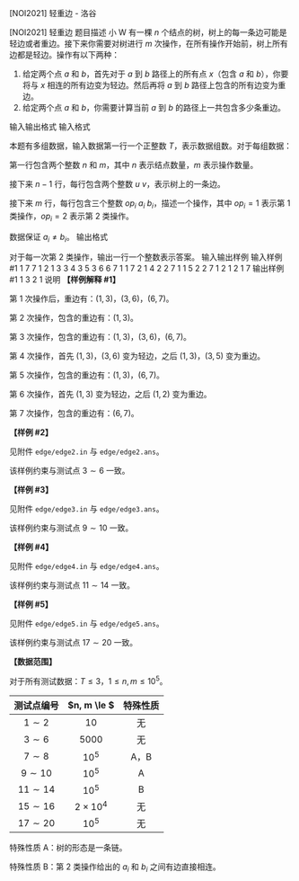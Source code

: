 



[NOI2021] 轻重边 - 洛谷














[NOI2021] 轻重边
题目描述
小 W 有一棵 $n$ 个结点的树，树上的每一条边可能是轻边或者重边。接下来你需要对树进行 $m$ 次操作，在所有操作开始前，树上所有边都是轻边。操作有以下两种：
1. 给定两个点 $a$ 和 $b$，首先对于 $a$ 到 $b$ 路径上的所有点 $x$（包含 $a$ 和 $b$），你要将与 $x$ 相连的所有边变为轻边。然后再将 $a$ 到 $b$ 路径上包含的所有边变为重边。
2. 给定两个点 $a$ 和 $b$，你需要计算当前 $a$ 到 $b$ 的路径上一共包含多少条重边。

输入输出格式
输入格式

本题有多组数据，输入数据第一行一个正整数 $T$，表示数据组数。对于每组数据：

第一行包含两个整数 $n$ 和 $m$，其中 $n$ 表示结点数量，$m$ 表示操作数量。

接下来 $n - 1$ 行，每行包含两个整数 $u\ v$，表示树上的一条边。

接下来 $m$ 行，每行包含三个整数 ${\mathit{op}}_i\ a_i\ b_i$，描述一个操作，其中 ${\mathit{op}}_i = 1$ 表示第 $1$ 类操作，${\mathit{op}}_i = 2$ 表示第 $2$ 类操作。

数据保证 $a_i \neq b_i$。
输出格式

对于每一次第 $2$ 类操作，输出一行一个整数表示答案。
输入输出样例
输入样例 #1
1
7 7
1 2
1 3
3 4
3 5
3 6
6 7
1 1 7
2 1 4
2 2 7
1 1 5
2 2 7
1 2 1
2 1 7
输出样例 #1
1
3
2
1
说明
**【样例解释 #1】**

第 $1$ 次操作后，重边有：$(1, 3)$，$(3, 6)$，$(6, 7)$。

第 $2$ 次操作，包含的重边有：$(1, 3)$。

第 $3$ 次操作，包含的重边有：$(1, 3)$，$(3, 6)$，$(6, 7)$。

第 $4$ 次操作，首先 $(1, 3)$，$(3, 6)$ 变为轻边，之后 $(1, 3)$，$(3, 5)$ 变为重边。

第 $5$ 次操作，包含的重边有：$(1, 3)$，$(6, 7)$。

第 $6$ 次操作，首先 $(1, 3)$ 变为轻边，之后 $(1, 2)$ 变为重边。

第 $7$ 次操作，包含的重边有：$(6, 7)$。

**【样例 #2】**

见附件 `edge/edge2.in` 与 `edge/edge2.ans`。

该样例约束与测试点 $3 \sim 6$ 一致。

**【样例 #3】**

见附件 `edge/edge3.in` 与 `edge/edge3.ans`。

该样例约束与测试点 $9 \sim 10$ 一致。

**【样例 #4】**

见附件 `edge/edge4.in` 与 `edge/edge4.ans`。

该样例约束与测试点 $11 \sim 14$ 一致。

**【样例 #5】**

见附件 `edge/edge5.in` 与 `edge/edge5.ans`。

该样例约束与测试点 $17 \sim 20$ 一致。

**【数据范围】**

对于所有测试数据：$T \le 3$，$1 \le n, m \le {10}^5$。

| 测试点编号 | $n, m \le $ | 特殊性质 |
|:-:|:-:|:-:|
| $1 \sim 2$ | $10$ | 无 |
| $3 \sim 6$ | $5000$ | 无 |
| $7 \sim 8$ | ${10}^5$ | A，B |
| $9 \sim 10$ | ${10}^5$ | A |
| $11 \sim 14$ | ${10}^5$ | B |
| $15 \sim 16$ | $2\times {10}^4$ | 无 |
| $17 \sim 20$ | ${10}^5$ | 无 |

特殊性质 A：树的形态是一条链。

特殊性质 B：第 $2$ 类操作给出的 $a_i$ 和 $b_i$ 之间有边直接相连。






